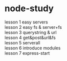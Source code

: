 # node-study
lesson 1 easy servers <br/>
lesson 2 easy fs   &   server+fs <br/>
lesson 3 querystring & url <br/>
lesson 4 get&post&url&fs <br/>
lesson 5 serverall  <br/>
lesson 6 introduce modules  <br/>
lesson 7 express-start  <br/>